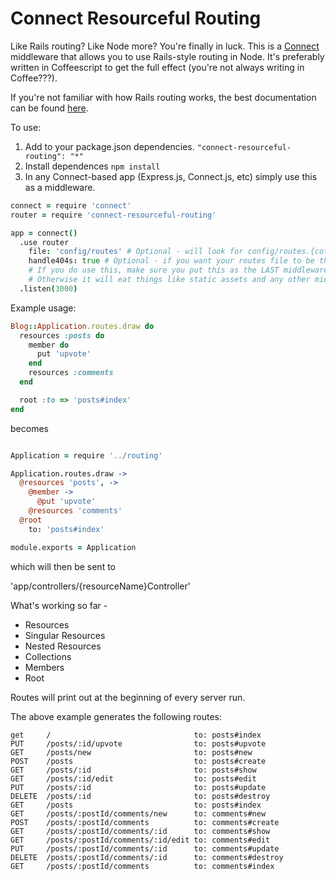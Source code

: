# Connect Resourceful Routing

Like Rails routing? Like Node more? You're finally in luck. This is a
[Connect]( http://www.senchalabs.org/connect/ ) middleware that allows you to use
Rails-style routing in Node. It's preferably written in Coffeescript to get the
full effect (you're not always writing in Coffee???).

If you're not familiar with how Rails routing works, the best documentation can be found [here]( http://guides.rubyonrails.org/routing.html ).


To use:

1. Add to your package.json dependencies. `"connect-resourceful-routing": "*"`
2. Install dependences `npm install`
3. In any Connect-based app (Express.js, Connect.js, etc) simply use this as a middleware.

```coffeescript
connect = require 'connect'
router = require 'connect-resourceful-routing'

app = connect()
  .use router
    file: 'config/routes' # Optional - will look for config/routes.{coffee/js} by default.
    handle404s: true # Optional - if you want your routes file to be the end of the chain, use this.
    # If you do use this, make sure you put this as the LAST middleware.
    # Otherwise it will eat things like static assets and any other middleware.
  .listen(3000)
```

Example usage:

```ruby
Blog::Application.routes.draw do
  resources :posts do
    member do
      put 'upvote'
    end
    resources :comments
  end

  root :to => 'posts#index'
end
```

becomes


```coffeescript

Application = require '../routing'

Application.routes.draw ->
  @resources 'posts', ->
    @member ->
      @put 'upvote'
    @resources 'comments'
  @root
    to: 'posts#index'

module.exports = Application
```

which will then be sent to

'app/controllers/{resourceName}Controller'


What's working so far -

* Resources
* Singular Resources
* Nested Resources
* Collections
* Members
* Root

Routes will print out at the beginning of every server run.

The above example generates the following routes:

```
get     /                                to: posts#index
PUT     /posts/:id/upvote                to: posts#upvote
GET     /posts/new                       to: posts#new
POST    /posts                           to: posts#create
GET     /posts/:id                       to: posts#show
GET     /posts/:id/edit                  to: posts#edit
PUT     /posts/:id                       to: posts#update
DELETE  /posts/:id                       to: posts#destroy
GET     /posts                           to: posts#index
GET     /posts/:postId/comments/new      to: comments#new
POST    /posts/:postId/comments          to: comments#create
GET     /posts/:postId/comments/:id      to: comments#show
GET     /posts/:postId/comments/:id/edit to: comments#edit
PUT     /posts/:postId/comments/:id      to: comments#update
DELETE  /posts/:postId/comments/:id      to: comments#destroy
GET     /posts/:postId/comments          to: comments#index
```
